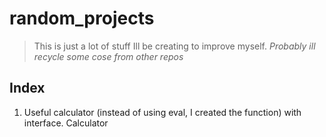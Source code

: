 # random_projects
> This is just a lot of stuff Ill be creating to improve myself. *Probably ill recycle some cose from other repos*

## Index
1. Useful calculator (instead of using eval, I created the function) with interface. Calculator
